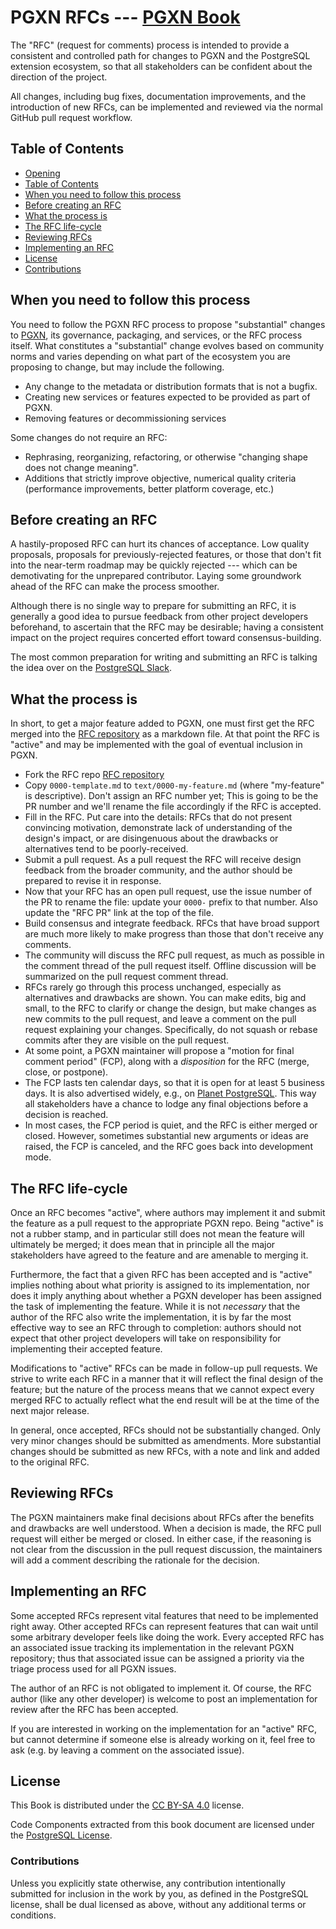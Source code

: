 # PGXN RFCs --- [PGXN Book](https://rfcs.pgxn.org/)

[PGXN RFCs]: #pgxn-rfcs

The "RFC" (request for comments) process is intended to provide a consistent
and controlled path for changes to PGXN and the PostgreSQL extension
ecosystem, so that all stakeholders can be confident about the direction of
the project.

All changes, including bug fixes, documentation improvements, and the
introduction of new RFCs, can be implemented and reviewed via the normal
GitHub pull request workflow.

## Table of Contents
[Table of Contents]: #toc

*   [Opening](#rust-rfcs)
*   [Table of Contents]
*   [When you need to follow this process]
*   [Before creating an RFC]
*   [What the process is]
*   [The RFC life-cycle]
*   [Reviewing RFCs]
*   [Implementing an RFC]
*   [License]
*   [Contributions]


## When you need to follow this process
[When you need to follow this process]: #when-you-need-to-follow-this-process

You need to follow the PGXN RFC process to propose "substantial" changes to
[PGXN], its governance, packaging, and services, or the RFC process itself.
What constitutes a "substantial" change evolves based on community norms and
varies depending on what part of the ecosystem you are proposing to change,
but may include the following.

*   Any change to the metadata or distribution formats that is not a bugfix.
*   Creating new services or features expected to be provided as part of PGXN.
*   Removing features or decommissioning services

Some changes do not require an RFC:

*   Rephrasing, reorganizing, refactoring, or otherwise "changing shape does
    not change meaning".
*   Additions that strictly improve objective, numerical quality criteria
    (performance improvements, better platform coverage, etc.)

## Before creating an RFC
[Before creating an RFC]: #before-creating-an-rfc

A hastily-proposed RFC can hurt its chances of acceptance. Low quality
proposals, proposals for previously-rejected features, or those that don't fit
into the near-term roadmap may be quickly rejected --- which can be
demotivating for the unprepared contributor. Laying some groundwork ahead of
the RFC can make the process smoother.

Although there is no single way to prepare for submitting an RFC, it is
generally a good idea to pursue feedback from other project developers
beforehand, to ascertain that the RFC may be desirable; having a consistent
impact on the project requires concerted effort toward consensus-building.

The most common preparation for writing and submitting an RFC is talking the
idea over on the [PostgreSQL Slack].

## What the process is
[What the process is]: #what-the-process-is

In short, to get a major feature added to PGXN, one must first get the RFC
merged into the [RFC repository] as a markdown file. At that point the RFC is
"active" and may be implemented with the goal of eventual inclusion in PGXN.

*   Fork the RFC repo [RFC repository]
*   Copy `0000-template.md` to `text/0000-my-feature.md` (where "my-feature" is
    descriptive). Don't assign an RFC number yet; This is going to be the PR
    number and we'll rename the file accordingly if the RFC is accepted.
*   Fill in the RFC. Put care into the details: RFCs that do not present
    convincing motivation, demonstrate lack of understanding of the design's
    impact, or are disingenuous about the drawbacks or alternatives tend to
    be poorly-received.
*   Submit a pull request. As a pull request the RFC will receive design
    feedback from the broader community, and the author should be prepared to
    revise it in response.
*   Now that your RFC has an open pull request, use the issue number of the PR
    to rename the file: update your `0000-` prefix to that number. Also
    update the "RFC PR" link at the top of the file.
*   Build consensus and integrate feedback. RFCs that have broad support are
    much more likely to make progress than those that don't receive any
    comments.
*   The community will discuss the RFC pull request, as much as possible in
    the comment thread of the pull request itself. Offline discussion will be
    summarized on the pull request comment thread.
*   RFCs rarely go through this process unchanged, especially as alternatives
    and drawbacks are shown. You can make edits, big and small, to the RFC to
    clarify or change the design, but make changes as new commits to the pull
    request, and leave a comment on the pull request explaining your changes.
    Specifically, do not squash or rebase commits after they are visible on the
    pull request.
*   At some point, a PGXN maintainer will propose a "motion for final comment
    period" (FCP), along with a *disposition* for the RFC (merge, close, or
    postpone).
*   The FCP lasts ten calendar days, so that it is open for at least 5
    business days. It is also advertised widely, e.g., on [Planet PostgreSQL].
    This way all stakeholders have a chance to lodge any final objections
    before a decision is reached.
*   In most cases, the FCP period is quiet, and the RFC is either merged or
    closed. However, sometimes substantial new arguments or ideas are raised,
    the FCP is canceled, and the RFC goes back into development mode.

## The RFC life-cycle
[The RFC life-cycle]: #the-rfc-life-cycle

Once an RFC becomes "active", where authors may implement it and submit the
feature as a pull request to the appropriate PGXN repo. Being "active" is not
a rubber stamp, and in particular still does not mean the feature will
ultimately be merged; it does mean that in principle all the major
stakeholders have agreed to the feature and are amenable to merging it.

Furthermore, the fact that a given RFC has been accepted and is "active"
implies nothing about what priority is assigned to its implementation, nor
does it imply anything about whether a PGXN developer has been assigned the
task of implementing the feature. While it is not *necessary* that the author
of the RFC also write the implementation, it is by far the most effective way
to see an RFC through to completion: authors should not expect that other
project developers will take on responsibility for implementing their accepted
feature.

Modifications to "active" RFCs can be made in follow-up pull requests. We
strive to write each RFC in a manner that it will reflect the final design of
the feature; but the nature of the process means that we cannot expect every
merged RFC to actually reflect what the end result will be at the time of the
next major release.

In general, once accepted, RFCs should not be substantially changed. Only very
minor changes should be submitted as amendments. More substantial changes
should be submitted as new RFCs, with a note and link and added to the
original RFC.

## Reviewing RFCs
[Reviewing RFCs]: #reviewing-rfcs

The PGXN maintainers make final decisions about RFCs after the benefits and
drawbacks are well understood. When a decision is made, the RFC pull request
will either be merged or closed. In either case, if the reasoning is not clear
from the discussion in the pull request discussion, the maintainers will add a
comment describing the rationale for the decision.

## Implementing an RFC
[Implementing an RFC]: #implementing-an-rfc

Some accepted RFCs represent vital features that need to be implemented right
away. Other accepted RFCs can represent features that can wait until some
arbitrary developer feels like doing the work. Every accepted RFC has an
associated issue tracking its implementation in the relevant PGXN repository;
thus that associated issue can be assigned a priority via the triage process
used for all PGXN issues.

The author of an RFC is not obligated to implement it. Of course, the RFC
author (like any other developer) is welcome to post an implementation for
review after the RFC has been accepted.

If you are interested in working on the implementation for an "active" RFC,
but cannot determine if someone else is already working on it, feel free to
ask (e.g. by leaving a comment on the associated issue).

## License
[License]: #license

This Book is distributed under the [CC BY-SA 4.0] license.

Code Components extracted from this book document are licensed under the
[PostgreSQL License].

### Contributions
[Contributions]: #contributions

Unless you explicitly state otherwise, any contribution intentionally
submitted for inclusion in the work by you, as defined in the PostgreSQL
license, shall be dual licensed as above, without any additional terms or
conditions.

  [PGXN]: https://pgxn.org "PostgreSQL Extension Network"
  [PostgreSQL Slack]: https://pgtreats.info/slack-invite
  [RFC repository]: https://github.com/pgxn/rfcs
  [Planet PostgreSQL]: https://planet.postgresql.org
  [CC BY-SA 4.0]: https://creativecommons.org/licenses/by-sa/4.0/
    "Attribution-Sharealike 4.0 International"
  [PostgreSQL License]: https://www.postgresql.org/about/licence/
